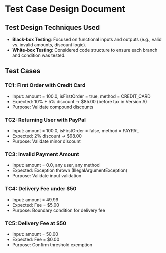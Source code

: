 
# Test Case Design Document

## Test Design Techniques Used
- **Black-box Testing**: Focused on functional inputs and outputs (e.g., valid vs. invalid amounts, discount logic).
- **White-box Testing**: Considered code structure to ensure each branch and condition was tested.

## Test Cases

### TC1: First Order with Credit Card
- Input: amount = 100.0, isFirstOrder = true, method = CREDIT_CARD
- Expected: 10% + 5% discount → $85.00 (before tax in Version A)
- Purpose: Validate compound discounts

### TC2: Returning User with PayPal
- Input: amount = 100.0, isFirstOrder = false, method = PAYPAL
- Expected: 2% discount → $98.00
- Purpose: Validate minor discount

### TC3: Invalid Payment Amount
- Input: amount = 0.0, any user, any method
- Expected: Exception thrown (IllegalArgumentException)
- Purpose: Validate input validation

### TC4: Delivery Fee under $50
- Input: amount = 49.99
- Expected: Fee = $5.00
- Purpose: Boundary condition for delivery fee

### TC5: Delivery Fee at $50
- Input: amount = 50.00
- Expected: Fee = $0.00
- Purpose: Confirm threshold exemption

